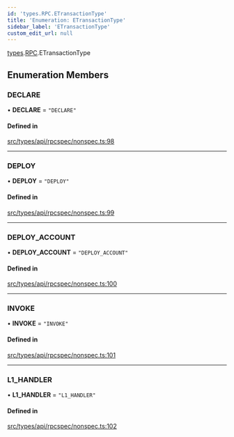 ```yaml
---
id: 'types.RPC.ETransactionType'
title: 'Enumeration: ETransactionType'
sidebar_label: 'ETransactionType'
custom_edit_url: null
---
```


[types](../namespaces/types.md).[RPC](../namespaces/types.RPC.md).ETransactionType

## Enumeration Members

### DECLARE

• **DECLARE** = `"DECLARE"`

#### Defined in

[src/types/api/rpcspec/nonspec.ts:98](https://github.com/starknet-io/starknet.js/blob/v5.29.0/src/types/api/rpcspec/nonspec.ts#L98)

---

### DEPLOY

• **DEPLOY** = `"DEPLOY"`

#### Defined in

[src/types/api/rpcspec/nonspec.ts:99](https://github.com/starknet-io/starknet.js/blob/v5.29.0/src/types/api/rpcspec/nonspec.ts#L99)

---

### DEPLOY_ACCOUNT

• **DEPLOY_ACCOUNT** = `"DEPLOY_ACCOUNT"`

#### Defined in

[src/types/api/rpcspec/nonspec.ts:100](https://github.com/starknet-io/starknet.js/blob/v5.29.0/src/types/api/rpcspec/nonspec.ts#L100)

---

### INVOKE

• **INVOKE** = `"INVOKE"`

#### Defined in

[src/types/api/rpcspec/nonspec.ts:101](https://github.com/starknet-io/starknet.js/blob/v5.29.0/src/types/api/rpcspec/nonspec.ts#L101)

---

### L1_HANDLER

• **L1_HANDLER** = `"L1_HANDLER"`

#### Defined in

[src/types/api/rpcspec/nonspec.ts:102](https://github.com/starknet-io/starknet.js/blob/v5.29.0/src/types/api/rpcspec/nonspec.ts#L102)
